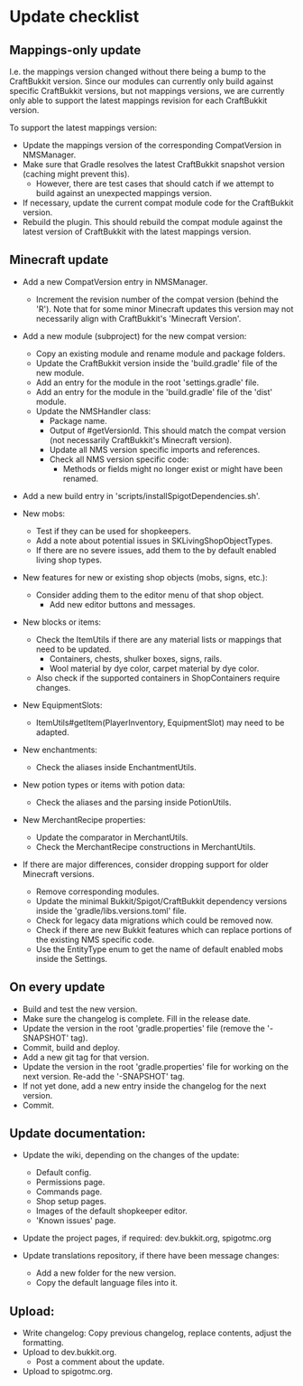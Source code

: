 # Update checklist

## Mappings-only update

I.e. the mappings version changed without there being a bump to the CraftBukkit version.
Since our modules can currently only build against specific CraftBukkit versions, but not mappings versions, we are currently only able to support the latest mappings revision for each CraftBukkit version.

To support the latest mappings version:
* Update the mappings version of the corresponding CompatVersion in NMSManager.
* Make sure that Gradle resolves the latest CraftBukkit snapshot version (caching might prevent this).
  * However, there are test cases that should catch if we attempt to build against an unexpected mappings version.
* If necessary, update the current compat module code for the CraftBukkit version.
* Rebuild the plugin. This should rebuild the compat module against the latest version of CraftBukkit with the latest mappings version.

## Minecraft update

* Add a new CompatVersion entry in NMSManager.
	* Increment the revision number of the compat version (behind the 'R'). Note that for some minor Minecraft updates this version may not necessarily align with CraftBukkit's 'Minecraft Version'.

* Add a new module (subproject) for the new compat version:
	* Copy an existing module and rename module and package folders.
	* Update the CraftBukkit version inside the 'build.gradle' file of the new module.
	* Add an entry for the module in the root 'settings.gradle' file.
	* Add an entry for the module in the 'build.gradle' file of the 'dist' module.
	* Update the NMSHandler class:
		* Package name.
		* Output of #getVersionId. This should match the compat version (not necessarily CraftBukkit's Minecraft version).
		* Update all NMS version specific imports and references.
		* Check all NMS version specific code:
			* Methods or fields might no longer exist or might have been renamed.

* Add a new build entry in 'scripts/installSpigotDependencies.sh'.

* New mobs:
	* Test if they can be used for shopkeepers.
	* Add a note about potential issues in SKLivingShopObjectTypes.
	* If there are no severe issues, add them to the by default enabled living shop types.

* New features for new or existing shop objects (mobs, signs, etc.):
	* Consider adding them to the editor menu of that shop object.
		* Add new editor buttons and messages.

* New blocks or items:
	* Check the ItemUtils if there are any material lists or mappings that need to be updated.
		* Containers, chests, shulker boxes, signs, rails.
		* Wool material by dye color, carpet material by dye color.
	* Also check if the supported containers in ShopContainers require changes.

* New EquipmentSlots:
	* ItemUtils#getItem(PlayerInventory, EquipmentSlot) may need to be adapted.

* New enchantments:
	* Check the aliases inside EnchantmentUtils.

* New potion types or items with potion data:
	* Check the aliases and the parsing inside PotionUtils.

* New MerchantRecipe properties:
	* Update the comparator in MerchantUtils.
	* Check the MerchantRecipe constructions in MerchantUtils.

* If there are major differences, consider dropping support for older Minecraft versions.
	* Remove corresponding modules.
	* Update the minimal Bukkit/Spigot/CraftBukkit dependency versions inside the 'gradle/libs.versions.toml' file.
	* Check for legacy data migrations which could be removed now.
	* Check if there are new Bukkit features which can replace portions of the existing NMS specific code.
	* Use the EntityType enum to get the name of default enabled mobs inside the Settings.

## On every update

* Build and test the new version.
* Make sure the changelog is complete. Fill in the release date.
* Update the version in the root 'gradle.properties' file (remove the '-SNAPSHOT' tag).
* Commit, build and deploy.
* Add a new git tag for that version.
* Update the version in the root 'gradle.properties' file for working on the next version. Re-add the '-SNAPSHOT' tag.
* If not yet done, add a new entry inside the changelog for the next version.
* Commit.

## Update documentation:

* Update the wiki, depending on the changes of the update:
	* Default config.
	* Permissions page.
	* Commands page.
	* Shop setup pages.
	* Images of the default shopkeeper editor.
	* 'Known issues' page.

* Update the project pages, if required: dev.bukkit.org, spigotmc.org

* Update translations repository, if there have been message changes:
	* Add a new folder for the new version.
	* Copy the default language files into it.

## Upload:

* Write changelog: Copy previous changelog, replace contents, adjust the formatting.
* Upload to dev.bukkit.org.
	* Post a comment about the update.
* Upload to spigotmc.org.

